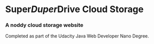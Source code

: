 # Super*Duper*Drive Cloud Storage
### A noddy cloud storage website
Completed as part of the Udacity Java Web Developer Nano Degree.

